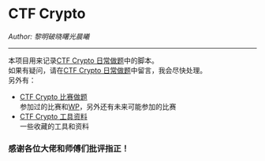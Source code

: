 # CTF Crypto
*Author: 黎明破晓曙光晨曦*  
***
本项目用来记录[CTF Crypto 日常做题](https://f1eeg0urj5.feishu.cn/docx/JHuGdR1m0ojqurxVC2BcFgdantb 'CTF Crypto 日常做题 - 飞书云文档')中的脚本。  
如果有疑问，请在[CTF Crypto 日常做题](https://f1eeg0urj5.feishu.cn/docx/JHuGdR1m0ojqurxVC2BcFgdantb 'CTF Crypto 日常做题 - 飞书云文档')中留言，我会尽快处理。  
另外有：  
- [CTF Crypto 比赛做题](https://f1eeg0urj5.feishu.cn/docx/VnlOd8o1KoytpJxkuyvcqBHAnEh 'CTF Crypto 比赛做题 - 飞书云文档')  
参加过的比赛和[WP](https://f1eeg0urj5.feishu.cn/drive/folder/fldcn6Iwl8CiBgle4jfPPqHUsBh 'My WP')，另外还有未来可能参加的比赛  
- [CTF Crypto 工具资料](https://f1eeg0urj5.feishu.cn/docx/SUUPdt4ZcoeCtQxuSZAcPaZSnUd 'CTF Crypto 工具资料 - 飞书云文档')  
一些收藏的工具和资料  
  
  
### 感谢各位大佬和师傅们批评指正！
